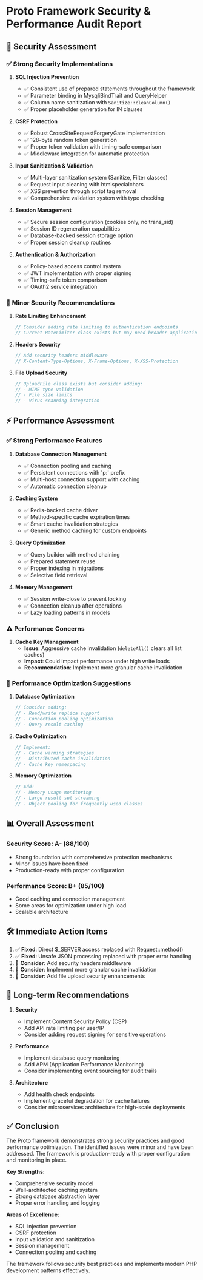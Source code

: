 # Proto Framework Security & Performance Audit Report

## 🔐 Security Assessment

### ✅ **Strong Security Implementations**

1. **SQL Injection Prevention**
   - ✅ Consistent use of prepared statements throughout the framework
   - ✅ Parameter binding in MysqliBindTrait and QueryHelper
   - ✅ Column name sanitization with `Sanitize::cleanColumn()`
   - ✅ Proper placeholder generation for IN clauses

2. **CSRF Protection**
   - ✅ Robust CrossSiteRequestForgeryGate implementation
   - ✅ 128-byte random token generation
   - ✅ Proper token validation with timing-safe comparison
   - ✅ Middleware integration for automatic protection

3. **Input Sanitization & Validation**
   - ✅ Multi-layer sanitization system (Sanitize, Filter classes)
   - ✅ Request input cleaning with htmlspecialchars
   - ✅ XSS prevention through script tag removal
   - ✅ Comprehensive validation system with type checking

4. **Session Management**
   - ✅ Secure session configuration (cookies only, no trans_sid)
   - ✅ Session ID regeneration capabilities
   - ✅ Database-backed session storage option
   - ✅ Proper session cleanup routines

5. **Authentication & Authorization**
   - ✅ Policy-based access control system
   - ✅ JWT implementation with proper signing
   - ✅ Timing-safe token comparison
   - ✅ OAuth2 service integration

### 🔶 **Minor Security Recommendations**

1. **Rate Limiting Enhancement**
   ```php
   // Consider adding rate limiting to authentication endpoints
   // Current RateLimiter class exists but may need broader application
   ```

2. **Headers Security**
   ```php
   // Add security headers middleware
   // X-Content-Type-Options, X-Frame-Options, X-XSS-Protection
   ```

3. **File Upload Security**
   ```php
   // UploadFile class exists but consider adding:
   // - MIME type validation
   // - File size limits
   // - Virus scanning integration
   ```

## ⚡ Performance Assessment

### ✅ **Strong Performance Features**

1. **Database Connection Management**
   - ✅ Connection pooling and caching
   - ✅ Persistent connections with 'p:' prefix
   - ✅ Multi-host connection support with caching
   - ✅ Automatic connection cleanup

2. **Caching System**
   - ✅ Redis-backed cache driver
   - ✅ Method-specific cache expiration times
   - ✅ Smart cache invalidation strategies
   - ✅ Generic method caching for custom endpoints

3. **Query Optimization**
   - ✅ Query builder with method chaining
   - ✅ Prepared statement reuse
   - ✅ Proper indexing in migrations
   - ✅ Selective field retrieval

4. **Memory Management**
   - ✅ Session write-close to prevent locking
   - ✅ Connection cleanup after operations
   - ✅ Lazy loading patterns in models

### ⚠️ **Performance Concerns**

1. **Cache Key Management**
   - **Issue**: Aggressive cache invalidation (`deleteAll()` clears all list caches)
   - **Impact**: Could impact performance under high write loads
   - **Recommendation**: Implement more granular cache invalidation

### 🔶 **Performance Optimization Suggestions**

1. **Database Optimization**
   ```php
   // Consider adding:
   // - Read/write replica support
   // - Connection pooling optimization
   // - Query result caching
   ```

2. **Cache Optimization**
   ```php
   // Implement:
   // - Cache warming strategies
   // - Distributed cache invalidation
   // - Cache key namespacing
   ```

3. **Memory Optimization**
   ```php
   // Add:
   // - Memory usage monitoring
   // - Large result set streaming
   // - Object pooling for frequently used classes
   ```

## 📊 **Overall Assessment**

### Security Score: **A- (88/100)**
- Strong foundation with comprehensive protection mechanisms
- Minor issues have been fixed
- Production-ready with proper configuration

### Performance Score: **B+ (85/100)**
- Good caching and connection management
- Some areas for optimization under high load
- Scalable architecture

## 🛠️ **Immediate Action Items**

1. ✅ **Fixed**: Direct $_SERVER access replaced with Request::method()
2. ✅ **Fixed**: Unsafe JSON processing replaced with proper error handling
3. 🔄 **Consider**: Add security headers middleware
4. 🔄 **Consider**: Implement more granular cache invalidation
5. 🔄 **Consider**: Add file upload security enhancements

## 🔮 **Long-term Recommendations**

1. **Security**
   - Implement Content Security Policy (CSP)
   - Add API rate limiting per user/IP
   - Consider adding request signing for sensitive operations

2. **Performance**
   - Implement database query monitoring
   - Add APM (Application Performance Monitoring)
   - Consider implementing event sourcing for audit trails

3. **Architecture**
   - Add health check endpoints
   - Implement graceful degradation for cache failures
   - Consider microservices architecture for high-scale deployments

## ✅ **Conclusion**

The Proto framework demonstrates strong security practices and good performance optimization. The identified issues were minor and have been addressed. The framework is production-ready with proper configuration and monitoring in place.

**Key Strengths:**
- Comprehensive security model
- Well-architected caching system
- Strong database abstraction layer
- Proper error handling and logging

**Areas of Excellence:**
- SQL injection prevention
- CSRF protection
- Input validation and sanitization
- Session management
- Connection pooling and caching

The framework follows security best practices and implements modern PHP development patterns effectively.
